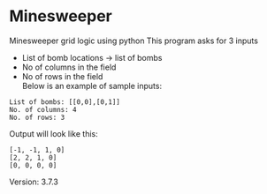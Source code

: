 # Minesweeper
Minesweeper grid logic using  python 
This program asks for 3 inputs  
* List of bomb locations -> list of bombs
* No of columns in the field
* No of rows in the field  
Below is an example of sample inputs:

```text
List of bombs: [[0,0],[0,1]]
No. of columns: 4
No. of rows: 3
```

Output will look like this:
```text
[-1, -1, 1, 0]
[2, 2, 1, 0]
[0, 0, 0, 0]
```

Version: 3.7.3
